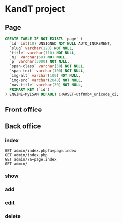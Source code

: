# KandT project

## Page

```sql
CREATE TABLE IF NOT EXISTS `page` (
  `id` int(10) UNSIGNED NOT NULL AUTO_INCREMENT,
  `slug` varchar(120) NOT NULL,
  `title` varchar(110) NOT NULL,
  `h1` varchar(60) NOT NULL,
  `p` varchar(3000) NOT NULL,
  `span-class` varchar(50) NOT NULL,
  `span-text` varchar(100) NOT NULL,
  `img-alt` varchar(100) NOT NULL,
  `img-src` varchar(2048) NOT NULL,
  `nav-title` varchar(30) NOT NULL,
  PRIMARY KEY (`id`)
) ENGINE=MyISAM DEFAULT CHARSET=utf8mb4_unicode_ci;
```

## Front office

## Back office

### index

```
GET admin/index.php?a=page.index
GET admin/index.php
GET admin/?a=page.index
GET admin/
```

### show



### add



### edit



### delete

